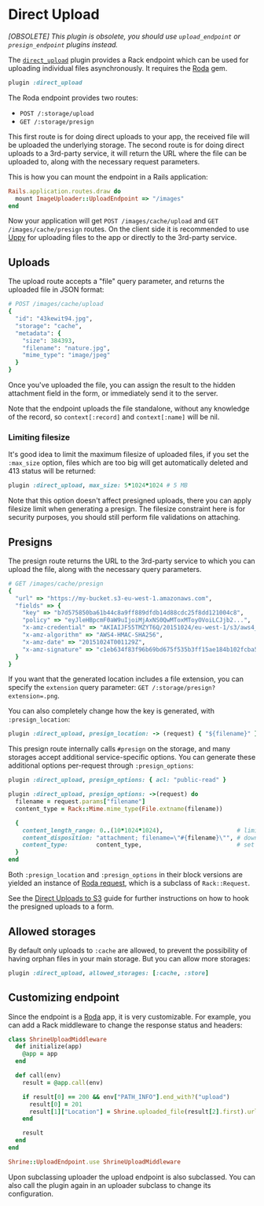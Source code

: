 # Direct Upload

*[OBSOLETE] This plugin is obsolete, you should use `upload_endpoint` or
`presign_endpoint` plugins instead.*

The [`direct_upload`][direct_upload] plugin provides a Rack endpoint which can
be used for uploading individual files asynchronously. It requires the [Roda]
gem.

```rb
plugin :direct_upload
```

The Roda endpoint provides two routes:

* `POST /:storage/upload`
* `GET /:storage/presign`

This first route is for doing direct uploads to your app, the received file
will be uploaded the underlying storage. The second route is for doing direct
uploads to a 3rd-party service, it will return the URL where the file can be
uploaded to, along with the necessary request parameters.

This is how you can mount the endpoint in a Rails application:

```rb
Rails.application.routes.draw do
  mount ImageUploader::UploadEndpoint => "/images"
end
```

Now your application will get `POST /images/cache/upload` and `GET
/images/cache/presign` routes. On the client side it is recommended to use
[Uppy] for uploading files to the app or directly to the 3rd-party service.

## Uploads

The upload route accepts a "file" query parameter, and returns the uploaded
file in JSON format:

```rb
# POST /images/cache/upload
{
  "id": "43kewit94.jpg",
  "storage": "cache",
  "metadata": {
    "size": 384393,
    "filename": "nature.jpg",
    "mime_type": "image/jpeg"
  }
}
```

Once you've uploaded the file, you can assign the result to the hidden
attachment field in the form, or immediately send it to the server.

Note that the endpoint uploads the file standalone, without any knowledge of
the record, so `context[:record]` and `context[:name]` will be nil.

### Limiting filesize

It's good idea to limit the maximum filesize of uploaded files, if you set the
`:max_size` option, files which are too big will get automatically deleted and
413 status will be returned:

```rb
plugin :direct_upload, max_size: 5*1024*1024 # 5 MB
```

Note that this option doesn't affect presigned uploads, there you can apply
filesize limit when generating a presign. The filesize constraint here is for
security purposes, you should still perform file validations on attaching.

## Presigns

The presign route returns the URL to the 3rd-party service to which you can
upload the file, along with the necessary query parameters.

```rb
# GET /images/cache/presign
{
  "url" => "https://my-bucket.s3-eu-west-1.amazonaws.com",
  "fields" => {
    "key" => "b7d575850ba61b44c8a9ff889dfdb14d88cdc25f8dd121004c8",
    "policy" => "eyJleHBpcmF0aW9uIjoiMjAxNS0QwMToxMToyOVoiLCJjb2...",
    "x-amz-credential" => "AKIAIJF55TMZYT6Q/20151024/eu-west-1/s3/aws4_request",
    "x-amz-algorithm" => "AWS4-HMAC-SHA256",
    "x-amz-date" => "20151024T001129Z",
    "x-amz-signature" => "c1eb634f83f96b69bd675f535b3ff15ae184b102fcba51e4db5f4959b4ae26f4"
  }
}
```

If you want that the generated location includes a file extension, you can
specify the `extension` query parameter: `GET
/:storage/presign?extension=.png`.

You can also completely change how the key is generated, with
`:presign_location`:

```rb
plugin :direct_upload, presign_location: -> (request) { "${filename}" }
```

This presign route internally calls `#presign` on the storage, and many
storages accept additional service-specific options. You can generate these
additional options per-request through `:presign_options`:

```rb
plugin :direct_upload, presign_options: { acl: "public-read" }

plugin :direct_upload, presign_options: ->(request) do
  filename = request.params["filename"]
  content_type = Rack::Mime.mime_type(File.extname(filename))

  {
    content_length_range: 0..(10*1024*1024),                     # limit filesize to 10MB
    content_disposition: "attachment; filename=\"#{filename}\"", # download with original filename
    content_type:        content_type,                           # set correct content type
  }
end
```

Both `:presign_location` and `:presign_options` in their block versions are
yielded an instance of [Roda request], which is a subclass of `Rack::Request`.

See the [Direct Uploads to S3] guide for further instructions on how to hook
the presigned uploads to a form.

## Allowed storages

By default only uploads to `:cache` are allowed, to prevent the possibility of
having orphan files in your main storage. But you can allow more storages:

```rb
plugin :direct_upload, allowed_storages: [:cache, :store]
```

## Customizing endpoint

Since the endpoint is a [Roda] app, it is very customizable. For example, you
can add a Rack middleware to change the response status and headers:

```rb
class ShrineUploadMiddleware
  def initialize(app)
    @app = app
  end

  def call(env)
    result = @app.call(env)

    if result[0] == 200 && env["PATH_INFO"].end_with?("upload")
      result[0] = 201
      result[1]["Location"] = Shrine.uploaded_file(result[2].first).url
    end

    result
  end
end

Shrine::UploadEndpoint.use ShrineUploadMiddleware
```

Upon subclassing uploader the upload endpoint is also subclassed. You can also
call the plugin again in an uploader subclass to change its configuration.

[direct_upload]: /lib/shrine/plugins/direct_upload.rb
[Roda]: https://github.com/jeremyevans/roda
[Uppy]: https://uppy.io
[Roda request]: http://roda.jeremyevans.net/rdoc/classes/Roda/RodaPlugins/Base/RequestMethods.html
[Direct Uploads to S3]: /doc/direct_s3.md#readme

